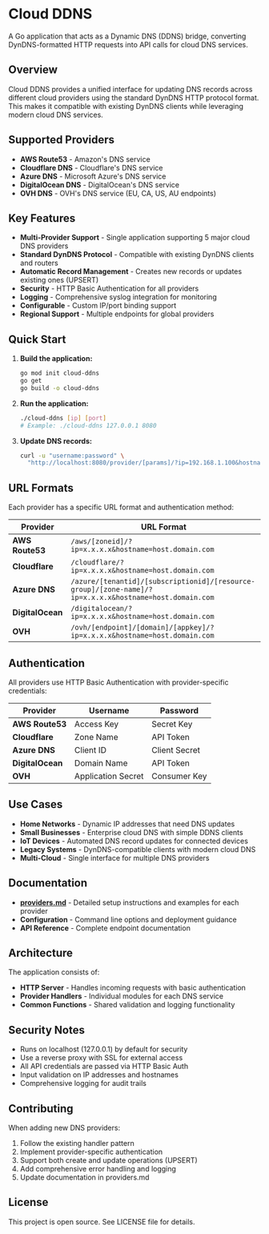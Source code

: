 # Cloud DDNS

A Go application that acts as a Dynamic DNS (DDNS) bridge, converting DynDNS-formatted HTTP requests into API calls for cloud DNS services.

## Overview

Cloud DDNS provides a unified interface for updating DNS records across different cloud providers using the standard DynDNS HTTP protocol format. This makes it compatible with existing DynDNS clients while leveraging modern cloud DNS services.

## Supported Providers

- **AWS Route53** - Amazon's DNS service
- **Cloudflare DNS** - Cloudflare's DNS service  
- **Azure DNS** - Microsoft Azure's DNS service
- **DigitalOcean DNS** - DigitalOcean's DNS service
- **OVH DNS** - OVH's DNS service (EU, CA, US, AU endpoints)

## Key Features

- **Multi-Provider Support** - Single application supporting 5 major cloud DNS providers
- **Standard DynDNS Protocol** - Compatible with existing DynDNS clients and routers
- **Automatic Record Management** - Creates new records or updates existing ones (UPSERT)
- **Security** - HTTP Basic Authentication for all providers
- **Logging** - Comprehensive syslog integration for monitoring
- **Configurable** - Custom IP/port binding support
- **Regional Support** - Multiple endpoints for global providers

## Quick Start

1. **Build the application:**
   ```bash
   go mod init cloud-ddns
   go get
   go build -o cloud-ddns
   ```

2. **Run the application:**
   ```bash
   ./cloud-ddns [ip] [port]
   # Example: ./cloud-ddns 127.0.0.1 8080
   ```

3. **Update DNS records:**
   ```bash
   curl -u "username:password" \
     "http://localhost:8080/provider/[params]/?ip=192.168.1.100&hostname=test.example.com"
   ```

## URL Formats

Each provider has a specific URL format and authentication method:

| Provider | URL Format |
|----------|------------|
| **AWS Route53** | `/aws/[zoneid]/?ip=x.x.x.x&hostname=host.domain.com` |
| **Cloudflare** | `/cloudflare/?ip=x.x.x.x&hostname=host.domain.com` |
| **Azure DNS** | `/azure/[tenantid]/[subscriptionid]/[resource-group]/[zone-name]/?ip=x.x.x.x&hostname=host.domain.com` |
| **DigitalOcean** | `/digitalocean/?ip=x.x.x.x&hostname=host.domain.com` |
| **OVH** | `/ovh/[endpoint]/[domain]/[appkey]/?ip=x.x.x.x&hostname=host.domain.com` |

## Authentication

All providers use HTTP Basic Authentication with provider-specific credentials:

| Provider | Username | Password |
|----------|----------|----------|
| **AWS Route53** | Access Key | Secret Key |
| **Cloudflare** | Zone Name | API Token |
| **Azure DNS** | Client ID | Client Secret |
| **DigitalOcean** | Domain Name | API Token |
| **OVH** | Application Secret | Consumer Key |

## Use Cases

- **Home Networks** - Dynamic IP addresses that need DNS updates
- **Small Businesses** - Enterprise cloud DNS with simple DDNS clients
- **IoT Devices** - Automated DNS record updates for connected devices
- **Legacy Systems** - DynDNS-compatible clients with modern cloud DNS
- **Multi-Cloud** - Single interface for multiple DNS providers

## Documentation

- **[providers.md](providers.md)** - Detailed setup instructions and examples for each provider
- **Configuration** - Command line options and deployment guidance
- **API Reference** - Complete endpoint documentation

## Architecture

The application consists of:
- **HTTP Server** - Handles incoming requests with basic authentication
- **Provider Handlers** - Individual modules for each DNS service
- **Common Functions** - Shared validation and logging functionality

## Security Notes

- Runs on localhost (127.0.0.1) by default for security
- Use a reverse proxy with SSL for external access
- All API credentials are passed via HTTP Basic Auth
- Input validation on IP addresses and hostnames
- Comprehensive logging for audit trails

## Contributing

When adding new DNS providers:
1. Follow the existing handler pattern
2. Implement provider-specific authentication
3. Support both create and update operations (UPSERT)
4. Add comprehensive error handling and logging
5. Update documentation in providers.md

## License

This project is open source. See LICENSE file for details.